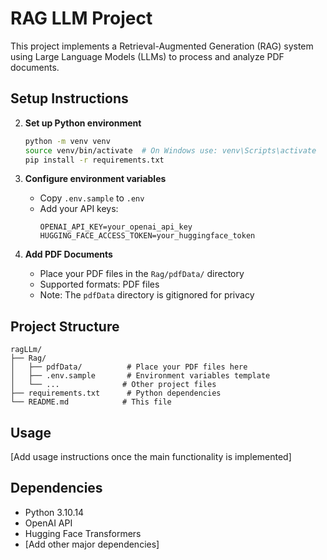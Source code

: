 # RAG LLM Project

This project implements a Retrieval-Augmented Generation (RAG) system using Large Language Models (LLMs) to process and analyze PDF documents.

## Setup Instructions



2. **Set up Python environment**
   ```bash
   python -m venv venv
   source venv/bin/activate  # On Windows use: venv\Scripts\activate
   pip install -r requirements.txt
   ```

3. **Configure environment variables**
   - Copy `.env.sample` to `.env`
   - Add your API keys:
     ```
     OPENAI_API_KEY=your_openai_api_key
     HUGGING_FACE_ACCESS_TOKEN=your_huggingface_token
     ```

4. **Add PDF Documents**
   - Place your PDF files in the `Rag/pdfData/` directory
   - Supported formats: PDF files
   - Note: The `pdfData` directory is gitignored for privacy

## Project Structure

```
ragLLm/
├── Rag/
│   ├── pdfData/          # Place your PDF files here
│   ├── .env.sample       # Environment variables template
│   └── ...              # Other project files
├── requirements.txt      # Python dependencies
└── README.md            # This file
```

## Usage

[Add usage instructions once the main functionality is implemented]

## Dependencies

- Python 3.10.14
- OpenAI API
- Hugging Face Transformers
- [Add other major dependencies]
